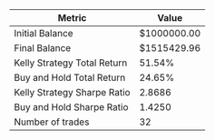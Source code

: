 | Metric | Value |
| --- | --- |
| Initial Balance | $1000000.00 |
| Final Balance | $1515429.96 |
| Kelly Strategy Total Return | 51.54% |
| Buy and Hold Total Return | 24.65% |
| Kelly Strategy Sharpe Ratio | 2.8686 |
| Buy and Hold Sharpe Ratio | 1.4250 |
| Number of trades | 32 |
